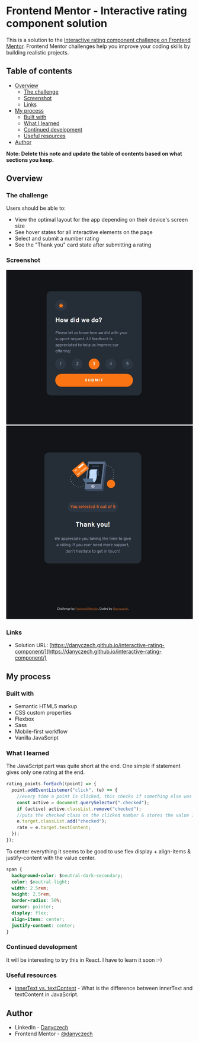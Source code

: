 # Frontend Mentor - Interactive rating component solution

This is a solution to the [Interactive rating component challenge on Frontend Mentor](https://www.frontendmentor.io/challenges/interactive-rating-component-koxpeBUmI). Frontend Mentor challenges help you improve your coding skills by building realistic projects.

## Table of contents

- [Overview](#overview)
  - [The challenge](#the-challenge)
  - [Screenshot](#screenshot)
  - [Links](#links)
- [My process](#my-process)
  - [Built with](#built-with)
  - [What I learned](#what-i-learned)
  - [Continued development](#continued-development)
  - [Useful resources](#useful-resources)
- [Author](#author)

**Note: Delete this note and update the table of contents based on what sections you keep.**

## Overview

### The challenge

Users should be able to:

- View the optimal layout for the app depending on their device's screen size
- See hover states for all interactive elements on the page
- Select and submit a number rating
- See the "Thank you" card state after submitting a rating

### Screenshot

![](./design/screenshot_rating.jpg)
![](./design/screenshot_thank.jpg)

### Links

- Solution URL: [https://danyczech.github.io/interactive-rating-component/](https://danyczech.github.io/interactive-rating-component/)

## My process

### Built with

- Semantic HTML5 markup
- CSS custom properties
- Flexbox
- Sass
- Mobile-first workflow
- Vanilla JavaScript

### What I learned

The JavaScript part was quite short at the end. One simple if statement gives only one rating at the end.

```js
rating_points.forEach((point) => {
  point.addEventListener("click", (e) => {
    //every time a point is clicked, this checks if something else was selected before and if yes, then it removes it from checked
    const active = document.querySelector(".checked");
    if (active) active.classList.remove("checked");
    //puts the checked class on the clicked number & stores the value in rate
    e.target.classList.add("checked");
    rate = e.target.textContent;
  });
});
```

To center everything it seems to be good to use flex display + align-items & justify-content with the value center.

```css
span {
  background-color: $neutral-dark-secondary;
  color: $neutral-light;
  width: 2.5rem;
  height: 2.5rem;
  border-radius: 50%;
  cursor: pointer;
  display: flex;
  align-items: center;
  justify-content: center;
}
```

### Continued development

It will be interesting to try this in React. I have to learn it soon :-)

### Useful resources

- [innerText vs. textContent](https://kellegous.com/j/2013/02/27/innertext-vs-textcontent/) - What is the difference between innerText and textContent in JavaScript.

## Author

- LinkedIn - [Danyczech](https://www.linkedin.com/in/danyczech/)
- Frontend Mentor - [@danyczech](https://www.frontendmentor.io/profile/danyczech)
